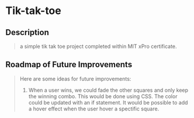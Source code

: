 # Tik-tak-toe
## Description
> a simple tik tak toe project completed within MIT xPro certificate.

## Roadmap of Future Improvements
> Here are some ideas for future improvements:
> 1. When a user wins, we could fade the other squares and only keep the winning combo. This would be done using CSS. The color could be updated with an if statement.
> It would be possible to add a hover effect when the user hover a spectific square.

